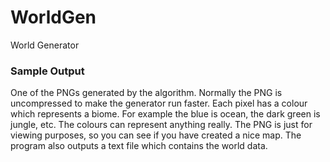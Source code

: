 # WorldGen
World Generator


### Sample Output

One of the PNGs generated by the algorithm. Normally the PNG is uncompressed to make the generator run faster. Each pixel has a colour which represents a biome. For example the blue is ocean, the dark green is jungle, etc. The colours can represent anything really. The PNG is just for viewing purposes, so you can see if you have created a nice map. The program also outputs a text file which contains the world data.
